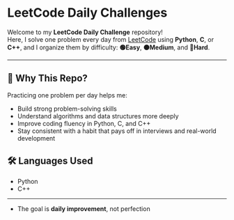 
#  LeetCode Daily Challenges

Welcome to my **LeetCode Daily Challenge** repository!  
Here, I solve one problem every day from [LeetCode](https://leetcode.com/) using **Python**, **C**, or **C++**, 
and I organize them by difficulty:
**🟢Easy**, **🟠Medium**, and **🔴Hard**.

---

## 🚀 Why This Repo?

Practicing one problem per day helps me:

- Build strong problem-solving skills
- Understand algorithms and data structures more deeply
- Improve coding fluency in Python, C, and C++
- Stay consistent with a habit that pays off in interviews and real-world development


## 🛠 Languages Used

-  Python 
-  C++
  
---

- The goal is **daily improvement**, not perfection

